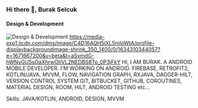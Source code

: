 ### Hi there 👋, Burak Selcuk
#### Design & Development
![Design & Development](https://media-exp1.licdn.com/dms/image/C4D16AQH5iXL5mIoWtA/profile-displaybackgroundimage-shrink_200_800/0/1634310344057?e=1665619200&v=beta&t=ggr4sH1TbBuVhBhdjvZAl27znfLn_cIGlYJdj6jB97I)
https://media-exp1.licdn.com/dms/image/C4D16AQH5iXL5mIoWtA/profile-displaybackgroundimage-shrink_350_1400/0/1634310344057?e=1671667200&v=beta&t=aSvmdG-hWNyGU5sOaXhrwGtiVL2NEDBS8To_0P3jFkY
HI, I AM BURAK. A ANDROID MOBILE DEVELOPER. I'M WORKING ON ANDROID. FIREBASE, RETROFIT2, KOTLIN/JAVA, MVVM, FLOW, NAVIGATION GRAPH, RXJAVA, DAGGER-HILT, VERSION CONTROL SYSTEM GIT, BITBUCKET, GITHUB, COROUTINES, MATERIAL DESIGN, ROOM, HILT, ANDROID TESTING etc...

Skills: JAVA/KOTLIN, ANDROID, DESIGN, MVVM



